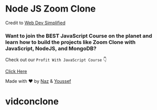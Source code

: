 # Node JS Zoom Clone

Credit to [Web Dev Simplified](https://www.youtube.com/watch?v=DvlyzDZDEq4)

### Want to join the BEST JavaScript Course on the planet and learn how to build the projects like Zoom Clone with JavaScript, NodeJS, and MongoDB?

Check out our `Profit With JavaScript Course`    :point_down: 

[Click Here](https://cleverprogrammer.unstacksite.com/pwj?utm_source=github&utm_medium=repo&utm_content=5-aug-live-zoom-clone-youssef-naz&utm_campaign=live-everyday&utm_term=warm)

Made with :heart: by [Naz](https://www.instagram.com/nazdumanskyy/) & [Youssef](https://www.instagram.com/youcef.dev/)


# vidconclone
